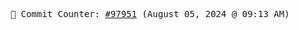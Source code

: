 <p align="center">
    <samp>
        📮 Commit Counter: <a href="https://github.com/Javascript-void0/Javascript-void0/commits/main">#97951</a> (August 05, 2024 @ 09:13 AM)
    </samp>
</p>